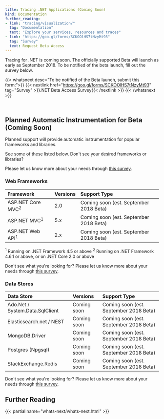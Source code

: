 ```yaml
---
title: Tracing .NET Applications (Coming Soon)
kind: Documentation
further_reading:
- link: "tracing/visualization/"
  tag: "Documentation"
  text: "Explore your services, resources and traces"
- link: "https://goo.gl/forms/SCKOOlHS7tNzyMt93"
  tag: "Survey"
  text: Request Beta Access
---
```


<div class="alert alert-warning">
Tracing for .NET is coming soon. The officially supported Beta will launch as early as September 2018. To be notified of the beta launch, fill out the survey below.
</div>

{{< whatsnext desc="To be notified of the Beta launch, submit this form:">}}
    {{< nextlink href="https://goo.gl/forms/SCKOOlHS7tNzyMt93" tag="Survey" >}}.NET Beta Access Survey{{< /nextlink >}}
{{< /whatsnext >}}

<br>

## Planned Automatic Instrumentation for Beta (Coming Soon)

Planned support will provide automatic instrumentation for popular frameworks and libraries. 

See some of these listed below. Don't see your desired frameworks or libraries?

Please let us know more about your needs through [this survey][1].

### Web Frameworks

| Framework                    | Versions    | Support Type                           |
| :---------------             | :---------- | :------------------------------------- |
| ASP.NET Core MVC<sup>2</sup> | 2.0         | Coming soon (est. September 2018 Beta) |
| ASP.NET MVC<sup>1</sup>      | 5.x         | Coming soon (est. September 2018 Beta) |
| ASP.NET Web API<sup>1</sup>  | 2.x         | Coming soon (est. September 2018 Beta) |

<sup>1</sup> Running on .NET Framework 4.5 or above
<sup>2</sup> Running on .NET Framework 4.6.1 or above, or on .NET Core 2.0 or above

Don't see what you're looking for? Please let us know more about your needs through [this survey][1].

### Data Stores

| Data Store                      | Versions    | Support Type                           |
| :------------------------------ | :---------- | :------------------------------------- |
| Ado.Net / System.Data.SqlClient | Coming soon | Coming soon (est. September 2018 Beta) |
| Elasticsearch.net / NEST        | Coming soon | Coming soon (est. September 2018 Beta) |
| MongoDB.Driver                  | Coming soon | Coming soon (est. September 2018 Beta) |
| Postgres (Npgsql)               | Coming soon | Coming soon (est. September 2018 Beta) |
| StackExchange.Redis             | Coming soon | Coming soon (est. September 2018 Beta) |

Don't see what you're looking for? Please let us know more about your needs through [this survey][1].

## Further Reading

{{< partial name="whats-next/whats-next.html" >}}

[1]: https://goo.gl/forms/SCKOOlHS7tNzyMt93
